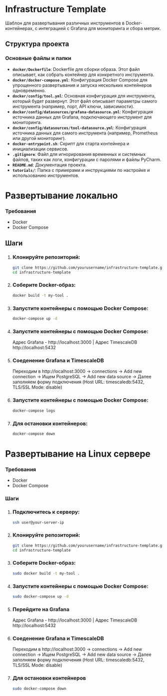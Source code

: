 # Infrastructure Template

Шаблон для развертывания различных инструментов в Docker-контейнерах, с интеграцией с Grafana для мониторинга и сбора метрик.

## Структура проекта

### Основные файлы и папки

- **`docker/Dockerfile`**: Dockerfile для сборки образа. Этот файл описывает, как собрать контейнер для конкретного инструмента.
- **`docker/docker-compose.yml`**: Конфигурация Docker Compose для упрощенного развертывания и запуска нескольких контейнеров одновременно.
- **`docker/config/tool.yml`**: Основная конфигурация для инструмента, который будет развернут. Этот файл описывает параметры самого инструмента (например, порт, API ключи, зависимости).
- **`docker/config/datasources/grafana-datasource.yml`**: Конфигурация источника данных для Grafana, подключающего инструмент для мониторинга.
- **`docker/config/datasources/tool-datasource.yml`**: Конфигурация источника данных для самого инструмента (например, Prometheus или другой мониторинг).
- **`docker-entrypoint.sh`**: Скрипт для старта контейнера и инициализации сервисов.
- **`.gitignore`**: Файл для игнорирования временных и системных файлов, таких как логи, конфигурации с паролями и файлы PyCharm.
- **`README.md`**: Документация проекта.
- **`tutorials/`**: Папка с примерами и инструкциями по настройке и использованию инструментов.

# Развертывание локально

### Требования

- Docker
- Docker Compose

## Шаги

1. ### Клонируйте репозиторий:

   ```bash
   git clone https://github.com/yourusername/infrastructure-template.git
   cd infrastructure-template

2. ### Соберите Docker-образ:

   ```bash
   docker build -t my-tool .

3. ### Запустите контейнеры с помощью Docker Compose:
   ```bash
   docker-compose up -d
4. ### Запустите контейнеры с помощью Docker Compose:
   Адрес Grafana -  http://localhost:3000 | Адрес TimescaleDB http://localhost:5432
5. ### Соеденение Grafana и TimescaleDB
   Переходим в http://localhost:3000 -> connections -> Add new connection -> Ищем PostgreSQL -> Add new data source -> Далее заполняем форму подключения (Host URL: timescaledb:5432, TLS/SSL Mode: disable)
6. ### Запустите контейнеры с помощью Docker Compose:
   ```bash
   docker-compose logs
7. ### Для остановки контейнеров:
   ```bash
   docker-compose down


# Развертывание на Linux сервере

### Требования

- Docker
- Docker Compose

### Шаги

1. ### Подключитесь к серверу:

   ```bash
   ssh user@your-server-ip

2. ### Клонируйте репозиторий:
   ```bash
   git clone https://github.com/yourusername/infrastructure-template.git
   cd infrastructure-template
   
3. ### Соберите Docker-образ:
   ```bash
   sudo docker build -t my-tool .

4. ### Запустите контейнеры с помощью Docker Compose:
   ```bash
   sudo docker-compose up -d

5. ### Перейдите на Grafana
   Адрес Grafana -  http://localhost:3000 | Адрес TimescaleDB http://localhost:5432
6. ### Соеденение Grafana и TimescaleDB
   Переходим в http://localhost:3000 -> connections -> Add new connection -> Ищем PostgreSQL -> Add new data source -> Далее заполняем форму подключения (Host URL: timescaledb:5432, TLS/SSL Mode: disable)
7. ### Для остановки контейнеров
   ```bash
   sudo docker-compose down

